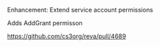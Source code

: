 Enhancement: Extend service account permissions

Adds AddGrant permisson

https://github.com/cs3org/reva/pull/4689
